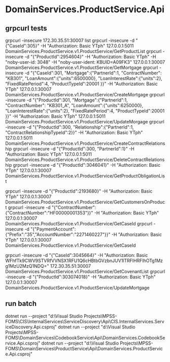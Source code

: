 ﻿# DomainServices.ProductService.Api

## grpcurl tests
grpcurl -insecure 172.30.35.51:30007 list
grpcurl -insecure -d "{\"CaseId\":305}" -H "Authorization: Basic YTph" 127.0.0.1:5011 DomainServices.ProductService.v1.ProductService/GetProductList
grpcurl -insecure -d "{\"ProductId\":2954604}" -H "Authorization: Basic YTph" -H "noby-user-id: 3048" -H "noby-user-ident: KBUID=A09FK3" 127.0.0.1:30007 DomainServices.ProductService.v1.ProductService/GetMortgage
grpcurl -insecure -d "{\"CaseId\":301, \"Mortgage\":{\"PartnerId\":1, \"ContractNumber\": \"KB301\", \"LoanAmount\":{\"units\":6500000}, \"LoanInterestRate\":{\"units\":2}, \"FixedRatePeriod\":4, \"ProductTypeId\":20001 }}" -H "Authorization: Basic YTph" 127.0.0.1:30007 DomainServices.ProductService.v1.ProductService/CreateMortgage
grpcurl -insecure -d "{\"ProductId\":301, \"Mortgage\":{\"PartnerId\":1, \"ContractNumber\": \"KB301_A\", \"LoanAmount\":{\"units\":6250000}, \"LoanInterestRate\":{\"units\":2}, \"FixedRatePeriod\":4, \"ProductTypeId\":20001 }}" -H "Authorization: Basic YTph" 127.0.0.1:5011 DomainServices.ProductService.v1.ProductService/UpdateMorgage
grpcurl -insecure -d "{\"ProductId\":300, \"Relationship\":{\"PartnerId\":1, \"ContractRelationshipTypeId\":2}}" -H "Authorization: Basic YTph" 127.0.0.1:5011 DomainServices.ProductService.v1.ProductService/CreateContractRelationship
grpcurl -insecure -d "{\"ProductId\":300, \"PartnerId\":1}" -H "Authorization: Basic YTph" 127.0.0.1:5011 DomainServices.ProductService.v1.ProductService/DeleteContractRelationship
grpcurl -insecure -d "{\"ProductId\":3046041}" -H "Authorization: Basic YTph" 127.0.0.1:30007 DomainServices.ProductService.v1.ProductService/GetProductObligationList

grpcurl -insecure -d "{\"ProductId\":2193680}" -H "Authorization: Basic YTph" 127.0.0.1:30007 DomainServices.ProductService.v1.ProductService/GetCustomersOnProduct
grpcurl -insecure -d "{\"ContractNumber\":{\"ContractNumber\":\"HF00000001353\"}}" -H "Authorization: Basic YTph" 127.0.0.1:30007 DomainServices.ProductService.v1.ProductService/GetCaseId
grpcurl -insecure -d "{\"PaymentAccount\":{\"Prefix\":\"35\",\"AccountNumber\":\"2271460227\"}}" -H "Authorization: Basic YTph" 127.0.0.1:30007 DomainServices.ProductService.v1.ProductService/GetCaseId

grpcurl -insecure -d "{\"CaseId\":3045664}" -H "Authorization: Basic WFhfTk9CWV9STVRfVVNSX1RFU1Q6cHBtbGVzbnJUV1lTRFlHRFIhOTg1Mzg1MzU2MzQ1NDQ=" 172.30.35.51:30007 DomainServices.ProductService.v1.ProductService/GetCovenantList
grpcurl -insecure -d "{\"ProductId\":303074018}" -H "Authorization: Basic YTph" 127.0.0.1:30007 DomainServices.ProductService.v1.ProductService/UpdateMortgage

## run batch
dotnet run --project "d:\Visual Studio Projects\MPSS-FOMS\CIS\InternalServices\ServiceDiscovery\Api\CIS.InternalServices.ServiceDiscovery.Api.csproj"
dotnet run --project "d:\Visual Studio Projects\MPSS-FOMS\DomainServices\CodebookService\Api\DomainServices.CodebookService.Api.csproj"
dotnet run --project "d:\Visual Studio Projects\MPSS-FOMS\DomainServices\ProductService\Api\DomainServices.ProductService.Api.csproj"
